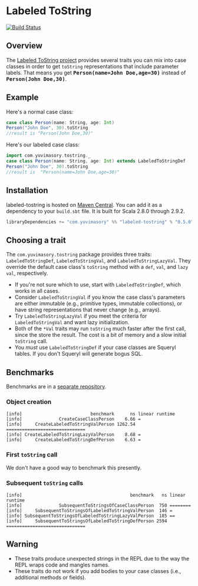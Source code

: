 # Labeled ToString #

[![Build Status](http://ci.yuvimasory.com/job/labeled-tostring/badge/icon)](http://ci.yuvimasory.com/job/labeled-tostring/)

## Overview ##
The [Labeled ToString project](https://github.com/ymasory/labeled-tostring) provides several traits you can mix into case classes in order to get `toString` representations that include parameter labels. That means you get <strong><tt>Person(name=John Doe,age=30)</tt></strong> instead of <strong><tt>Person(John Doe,30)</tt></strong>.

## Example ##
Here's a normal case class:

```scala
case class Person(name: String, age: Int)
Person("John Doe", 30).toString
//result is "Person(John Doe,30)"
```

Here's our labeled case class:

```scala
import com.yuvimasory.tostring._
case class Person(name: String, age: Int) extends LabeledToStringDef
Person("John Doe", 30).toString
//result is  "Person(name=John Doe,age=30)"
```

## Installation ##
labeled-tostring is hosted on [Maven Central](http://central.maven.org/maven2/com/yuvimasory/). You can add it as a dependency to your `build.sbt` file. It is built for Scala 2.8.0 through 2.9.2.

```scala
libraryDependencies += "com.yuvimasory" %% "labeled-tostring" % "0.5.0"
```

## Choosing a trait ##
The `com.yuvimasory.tostring` package provides three traits: `LabeledToStringDef`, `LabeledToStringVal`, and `LabeledToStringLazyVal`. They override the default case class's `toString` method with a `def`, `val`, and `lazy val`, respectively.

* If you're not sure which to use, start with `LabeledToStringDef`, which works in all cases.
* Consider `LabeledToStringVal` if you know the case class's parameters are either immutable (e.g., primitive types, immutable collections), or have string representations that never change (e.g., arrays).
* Try `LabeledToStringLazyVal` if you meet the criteria for `LabeledToStringVal` and want lazy initialization.
* Both of the `*Val` traits may run `toString` much faster after the first call, since the store the result. The cost is a bit of memory and a slow initial `toString` call.
* You *must* use `LabeledToStringDef` if your case classes are Squeryl tables. If you don't Squeryl will generate bogus SQL.

## Benchmarks ##
Benchmarks are in a [separate repository](https://github.com/ymasory/labeled-tostring-benchmarks).

### Object creation ###

    [info]                          benchmark      ns linear runtime
    [info]              CreateCaseClassPerson    6.66 =
    [info]     CreateLabeledToStringValPerson 1262.54 ==============================
    [info] CreateLabeledToStringLazyValPerson    8.68 =
    [info]     CreateLabeledToStringDefPerson    6.63 =

### First `toString` call ###
We don't have a good way to benchmark this presently.

### Subsequent `toString` calls ###

    [info]                                         benchmark   ns linear runtime
    [info]              SubsequentToStringsOfCaseClassPerson  750 ========
    [info]     SubsequentToStringsOfLabeledToStringValPerson  146 =
    [info] SubsequentToStringsOfLabeledToStringLazyValPerson  185 ==
    [info]     SubsequentToStringsOfLabeledToStringDefPerson 2594 ==============================

## Warning ##
* These traits produce unexpected strings in the REPL due to the way the REPL wraps code and mangles names.
* These traits do not work if you add bodies to your case classes (i.e., additional methods or fields).

